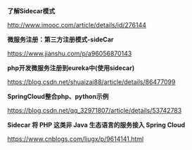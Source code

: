 **了解Sidecar模式**

http://www.imooc.com/article/details/id/276144



**微服务注册：第三方注册模式-sideCar**

https://www.jianshu.com/p/a96056870143



**php开发微服务注册到eureka中(使用sidecar)**

https://blog.csdn.net/shuaizai88/article/details/86477099



**SpringCloud整合php、python示例**

https://blog.csdn.net/qq_32971807/article/details/53742783



**Sidecar 将 PHP 这类非 Java 生态语言的服务接入 Spring Cloud**

https://www.cnblogs.com/liugx/p/9614141.html